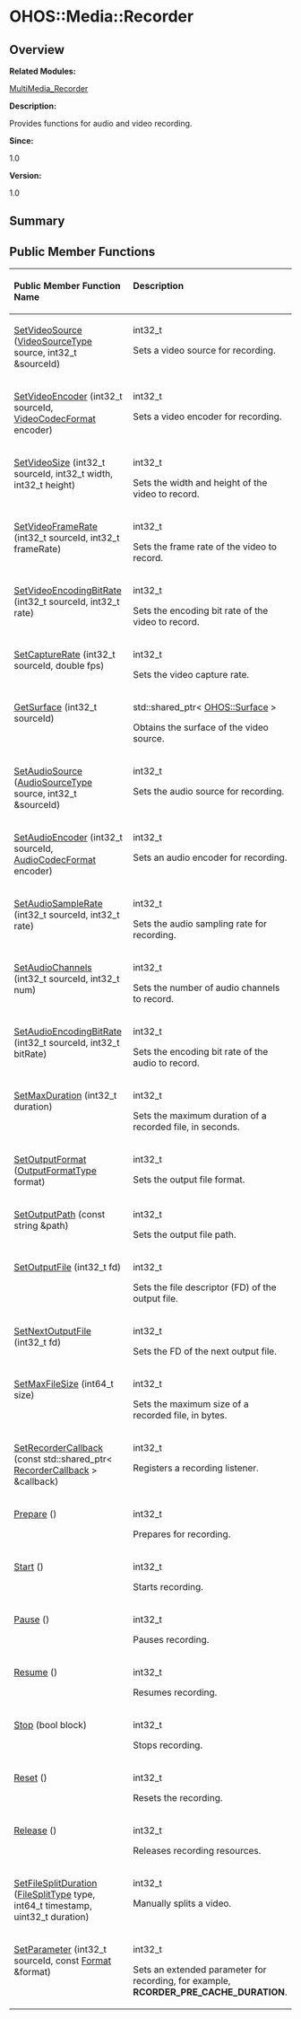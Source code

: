 # OHOS::Media::Recorder<a name="EN-US_TOPIC_0000001054598177"></a>

## **Overview**<a name="section1199858132093532"></a>

**Related Modules:**

[MultiMedia\_Recorder](multimedia_recorder.md)

**Description:**

Provides functions for audio and video recording. 

**Since:**

1.0

**Version:**

1.0

## **Summary**<a name="section1270473123093532"></a>

## Public Member Functions<a name="pub-methods"></a>

<a name="table269586618093532"></a>
<table><thead align="left"><tr id="row118862940093532"><th class="cellrowborder" valign="top" width="50%" id="mcps1.1.3.1.1"><p id="p1579431189093532"><a name="p1579431189093532"></a><a name="p1579431189093532"></a>Public Member Function Name</p>
</th>
<th class="cellrowborder" valign="top" width="50%" id="mcps1.1.3.1.2"><p id="p2111840923093532"><a name="p2111840923093532"></a><a name="p2111840923093532"></a>Description</p>
</th>
</tr>
</thead>
<tbody><tr id="row1204948664093532"><td class="cellrowborder" valign="top" width="50%" headers="mcps1.1.3.1.1 "><p id="p548879779093532"><a name="p548879779093532"></a><a name="p548879779093532"></a><a href="multimedia_recorder.md#ga9e12ef9700d06c7620f9e3d7b4d844ca">SetVideoSource</a> (<a href="multimedia_recorder.md#gad252d27f9ce4b6ae0756bfeaa5f34490">VideoSourceType</a> source, int32_t &amp;sourceId)</p>
</td>
<td class="cellrowborder" valign="top" width="50%" headers="mcps1.1.3.1.2 "><p id="p1894157300093532"><a name="p1894157300093532"></a><a name="p1894157300093532"></a>int32_t </p>
<p id="p999408926093532"><a name="p999408926093532"></a><a name="p999408926093532"></a>Sets a video source for recording. </p>
</td>
</tr>
<tr id="row802759980093532"><td class="cellrowborder" valign="top" width="50%" headers="mcps1.1.3.1.1 "><p id="p758161151093532"><a name="p758161151093532"></a><a name="p758161151093532"></a><a href="multimedia_recorder.md#gad9be6914af57fcf7acb7a5398118c614">SetVideoEncoder</a> (int32_t sourceId, <a href="multimedia_mediacommon.md#ga797e6c5e38e23e730eff5bcc41427d7e">VideoCodecFormat</a> encoder)</p>
</td>
<td class="cellrowborder" valign="top" width="50%" headers="mcps1.1.3.1.2 "><p id="p1534215340093532"><a name="p1534215340093532"></a><a name="p1534215340093532"></a>int32_t </p>
<p id="p1393985056093532"><a name="p1393985056093532"></a><a name="p1393985056093532"></a>Sets a video encoder for recording. </p>
</td>
</tr>
<tr id="row1416875470093532"><td class="cellrowborder" valign="top" width="50%" headers="mcps1.1.3.1.1 "><p id="p725409702093532"><a name="p725409702093532"></a><a name="p725409702093532"></a><a href="multimedia_recorder.md#ga43c0ee5b76f58a12c2c745839184a96b">SetVideoSize</a> (int32_t sourceId, int32_t width, int32_t height)</p>
</td>
<td class="cellrowborder" valign="top" width="50%" headers="mcps1.1.3.1.2 "><p id="p1576278420093532"><a name="p1576278420093532"></a><a name="p1576278420093532"></a>int32_t </p>
<p id="p136529356093532"><a name="p136529356093532"></a><a name="p136529356093532"></a>Sets the width and height of the video to record. </p>
</td>
</tr>
<tr id="row1428936691093532"><td class="cellrowborder" valign="top" width="50%" headers="mcps1.1.3.1.1 "><p id="p1471740625093532"><a name="p1471740625093532"></a><a name="p1471740625093532"></a><a href="multimedia_recorder.md#gaeb90d4d75d80040aeaae354abd1d29d7">SetVideoFrameRate</a> (int32_t sourceId, int32_t frameRate)</p>
</td>
<td class="cellrowborder" valign="top" width="50%" headers="mcps1.1.3.1.2 "><p id="p1990932206093532"><a name="p1990932206093532"></a><a name="p1990932206093532"></a>int32_t </p>
<p id="p1272252709093532"><a name="p1272252709093532"></a><a name="p1272252709093532"></a>Sets the frame rate of the video to record. </p>
</td>
</tr>
<tr id="row1467228112093532"><td class="cellrowborder" valign="top" width="50%" headers="mcps1.1.3.1.1 "><p id="p624125060093532"><a name="p624125060093532"></a><a name="p624125060093532"></a><a href="multimedia_recorder.md#ga4e05a76b50abf790f29f06a0c1d4ecb8">SetVideoEncodingBitRate</a> (int32_t sourceId, int32_t rate)</p>
</td>
<td class="cellrowborder" valign="top" width="50%" headers="mcps1.1.3.1.2 "><p id="p1074545947093532"><a name="p1074545947093532"></a><a name="p1074545947093532"></a>int32_t </p>
<p id="p1385305763093532"><a name="p1385305763093532"></a><a name="p1385305763093532"></a>Sets the encoding bit rate of the video to record. </p>
</td>
</tr>
<tr id="row1200460022093532"><td class="cellrowborder" valign="top" width="50%" headers="mcps1.1.3.1.1 "><p id="p1358664384093532"><a name="p1358664384093532"></a><a name="p1358664384093532"></a><a href="multimedia_recorder.md#ga4f4a03fe881f48515874a699118fb84a">SetCaptureRate</a> (int32_t sourceId, double fps)</p>
</td>
<td class="cellrowborder" valign="top" width="50%" headers="mcps1.1.3.1.2 "><p id="p1351431187093532"><a name="p1351431187093532"></a><a name="p1351431187093532"></a>int32_t </p>
<p id="p938103206093532"><a name="p938103206093532"></a><a name="p938103206093532"></a>Sets the video capture rate. </p>
</td>
</tr>
<tr id="row881303142093532"><td class="cellrowborder" valign="top" width="50%" headers="mcps1.1.3.1.1 "><p id="p45447370093532"><a name="p45447370093532"></a><a name="p45447370093532"></a><a href="multimedia_recorder.md#gad633e33fbbd5efcf4057aff3cc6e2b38">GetSurface</a> (int32_t sourceId)</p>
</td>
<td class="cellrowborder" valign="top" width="50%" headers="mcps1.1.3.1.2 "><p id="p2134812297093532"><a name="p2134812297093532"></a><a name="p2134812297093532"></a>std::shared_ptr&lt; <a href="ohos-surface.md">OHOS::Surface</a> &gt; </p>
<p id="p708914160093532"><a name="p708914160093532"></a><a name="p708914160093532"></a>Obtains the surface of the video source. </p>
</td>
</tr>
<tr id="row852829430093532"><td class="cellrowborder" valign="top" width="50%" headers="mcps1.1.3.1.1 "><p id="p532180484093532"><a name="p532180484093532"></a><a name="p532180484093532"></a><a href="multimedia_recorder.md#gae287f59da8b3f1b6ca9f1c0e58a6565a">SetAudioSource</a> (<a href="multimedia_mediacommon.md#gadc3158e093b995ca7b9b6aa32388ccdd">AudioSourceType</a> source, int32_t &amp;sourceId)</p>
</td>
<td class="cellrowborder" valign="top" width="50%" headers="mcps1.1.3.1.2 "><p id="p544434135093532"><a name="p544434135093532"></a><a name="p544434135093532"></a>int32_t </p>
<p id="p1323886874093532"><a name="p1323886874093532"></a><a name="p1323886874093532"></a>Sets the audio source for recording. </p>
</td>
</tr>
<tr id="row380085041093532"><td class="cellrowborder" valign="top" width="50%" headers="mcps1.1.3.1.1 "><p id="p159804188093532"><a name="p159804188093532"></a><a name="p159804188093532"></a><a href="multimedia_recorder.md#gab37c9385fa1a56f686beb73c7dcc1b1b">SetAudioEncoder</a> (int32_t sourceId, <a href="multimedia_mediacommon.md#gaa4ea6f314644ed287e0704be26c768b7">AudioCodecFormat</a> encoder)</p>
</td>
<td class="cellrowborder" valign="top" width="50%" headers="mcps1.1.3.1.2 "><p id="p1557772345093532"><a name="p1557772345093532"></a><a name="p1557772345093532"></a>int32_t </p>
<p id="p213291964093532"><a name="p213291964093532"></a><a name="p213291964093532"></a>Sets an audio encoder for recording. </p>
</td>
</tr>
<tr id="row1547155181093532"><td class="cellrowborder" valign="top" width="50%" headers="mcps1.1.3.1.1 "><p id="p1565663265093532"><a name="p1565663265093532"></a><a name="p1565663265093532"></a><a href="multimedia_recorder.md#gab2b98616da55ec294053c0c25645c845">SetAudioSampleRate</a> (int32_t sourceId, int32_t rate)</p>
</td>
<td class="cellrowborder" valign="top" width="50%" headers="mcps1.1.3.1.2 "><p id="p1023170269093532"><a name="p1023170269093532"></a><a name="p1023170269093532"></a>int32_t </p>
<p id="p1070190942093532"><a name="p1070190942093532"></a><a name="p1070190942093532"></a>Sets the audio sampling rate for recording. </p>
</td>
</tr>
<tr id="row655147901093532"><td class="cellrowborder" valign="top" width="50%" headers="mcps1.1.3.1.1 "><p id="p290239041093532"><a name="p290239041093532"></a><a name="p290239041093532"></a><a href="multimedia_recorder.md#ga77d76e5657cb3359e85521e08a456c7d">SetAudioChannels</a> (int32_t sourceId, int32_t num)</p>
</td>
<td class="cellrowborder" valign="top" width="50%" headers="mcps1.1.3.1.2 "><p id="p1316867174093532"><a name="p1316867174093532"></a><a name="p1316867174093532"></a>int32_t </p>
<p id="p312435203093532"><a name="p312435203093532"></a><a name="p312435203093532"></a>Sets the number of audio channels to record. </p>
</td>
</tr>
<tr id="row2103434538093532"><td class="cellrowborder" valign="top" width="50%" headers="mcps1.1.3.1.1 "><p id="p1184214424093532"><a name="p1184214424093532"></a><a name="p1184214424093532"></a><a href="multimedia_recorder.md#gac21a1a00c40cf58df84f1ba281b79a36">SetAudioEncodingBitRate</a> (int32_t sourceId, int32_t bitRate)</p>
</td>
<td class="cellrowborder" valign="top" width="50%" headers="mcps1.1.3.1.2 "><p id="p1478364380093532"><a name="p1478364380093532"></a><a name="p1478364380093532"></a>int32_t </p>
<p id="p404000164093532"><a name="p404000164093532"></a><a name="p404000164093532"></a>Sets the encoding bit rate of the audio to record. </p>
</td>
</tr>
<tr id="row854062482093532"><td class="cellrowborder" valign="top" width="50%" headers="mcps1.1.3.1.1 "><p id="p624168310093532"><a name="p624168310093532"></a><a name="p624168310093532"></a><a href="multimedia_recorder.md#gaf2806f0fddd17a3e59eb7c5c740470d6">SetMaxDuration</a> (int32_t duration)</p>
</td>
<td class="cellrowborder" valign="top" width="50%" headers="mcps1.1.3.1.2 "><p id="p886630119093532"><a name="p886630119093532"></a><a name="p886630119093532"></a>int32_t </p>
<p id="p81386795093532"><a name="p81386795093532"></a><a name="p81386795093532"></a>Sets the maximum duration of a recorded file, in seconds. </p>
</td>
</tr>
<tr id="row109593246093532"><td class="cellrowborder" valign="top" width="50%" headers="mcps1.1.3.1.1 "><p id="p1299649012093532"><a name="p1299649012093532"></a><a name="p1299649012093532"></a><a href="multimedia_recorder.md#gaffb7874aae331570ecedfe609a495468">SetOutputFormat</a> (<a href="multimedia_recorder.md#ga3dfe2e61369bf1c081ce569e235354df">OutputFormatType</a> format)</p>
</td>
<td class="cellrowborder" valign="top" width="50%" headers="mcps1.1.3.1.2 "><p id="p1519448481093532"><a name="p1519448481093532"></a><a name="p1519448481093532"></a>int32_t </p>
<p id="p704398470093532"><a name="p704398470093532"></a><a name="p704398470093532"></a>Sets the output file format. </p>
</td>
</tr>
<tr id="row1228527075093532"><td class="cellrowborder" valign="top" width="50%" headers="mcps1.1.3.1.1 "><p id="p174577146093532"><a name="p174577146093532"></a><a name="p174577146093532"></a><a href="multimedia_recorder.md#gaa5c898c1ad051b5c9f115ef15d952f18">SetOutputPath</a> (const string &amp;path)</p>
</td>
<td class="cellrowborder" valign="top" width="50%" headers="mcps1.1.3.1.2 "><p id="p536821154093532"><a name="p536821154093532"></a><a name="p536821154093532"></a>int32_t </p>
<p id="p995109658093532"><a name="p995109658093532"></a><a name="p995109658093532"></a>Sets the output file path. </p>
</td>
</tr>
<tr id="row27876222093532"><td class="cellrowborder" valign="top" width="50%" headers="mcps1.1.3.1.1 "><p id="p724544413093532"><a name="p724544413093532"></a><a name="p724544413093532"></a><a href="multimedia_recorder.md#ga500d2bc895852fe292d7397d8450d091">SetOutputFile</a> (int32_t fd)</p>
</td>
<td class="cellrowborder" valign="top" width="50%" headers="mcps1.1.3.1.2 "><p id="p371308302093532"><a name="p371308302093532"></a><a name="p371308302093532"></a>int32_t </p>
<p id="p1322156727093532"><a name="p1322156727093532"></a><a name="p1322156727093532"></a>Sets the file descriptor (FD) of the output file. </p>
</td>
</tr>
<tr id="row545955095093532"><td class="cellrowborder" valign="top" width="50%" headers="mcps1.1.3.1.1 "><p id="p1114218125093532"><a name="p1114218125093532"></a><a name="p1114218125093532"></a><a href="multimedia_recorder.md#ga8545fe87eb4bd399525e4c5fb414d7cb">SetNextOutputFile</a> (int32_t fd)</p>
</td>
<td class="cellrowborder" valign="top" width="50%" headers="mcps1.1.3.1.2 "><p id="p167499887093532"><a name="p167499887093532"></a><a name="p167499887093532"></a>int32_t </p>
<p id="p765475038093532"><a name="p765475038093532"></a><a name="p765475038093532"></a>Sets the FD of the next output file. </p>
</td>
</tr>
<tr id="row2056994610093532"><td class="cellrowborder" valign="top" width="50%" headers="mcps1.1.3.1.1 "><p id="p655625880093532"><a name="p655625880093532"></a><a name="p655625880093532"></a><a href="multimedia_recorder.md#gaeed9ee49d9d1ac1497ec79bf9639c0bc">SetMaxFileSize</a> (int64_t size)</p>
</td>
<td class="cellrowborder" valign="top" width="50%" headers="mcps1.1.3.1.2 "><p id="p213974397093532"><a name="p213974397093532"></a><a name="p213974397093532"></a>int32_t </p>
<p id="p136319636093532"><a name="p136319636093532"></a><a name="p136319636093532"></a>Sets the maximum size of a recorded file, in bytes. </p>
</td>
</tr>
<tr id="row1772219825093532"><td class="cellrowborder" valign="top" width="50%" headers="mcps1.1.3.1.1 "><p id="p1550358041093532"><a name="p1550358041093532"></a><a name="p1550358041093532"></a><a href="multimedia_recorder.md#ga882585460b0538680954ce6692610376">SetRecorderCallback</a> (const std::shared_ptr&lt; <a href="ohos-media-recordercallback.md">RecorderCallback</a> &gt; &amp;callback)</p>
</td>
<td class="cellrowborder" valign="top" width="50%" headers="mcps1.1.3.1.2 "><p id="p1646266398093532"><a name="p1646266398093532"></a><a name="p1646266398093532"></a>int32_t </p>
<p id="p1667112815093532"><a name="p1667112815093532"></a><a name="p1667112815093532"></a>Registers a recording listener. </p>
</td>
</tr>
<tr id="row425256762093532"><td class="cellrowborder" valign="top" width="50%" headers="mcps1.1.3.1.1 "><p id="p602582632093532"><a name="p602582632093532"></a><a name="p602582632093532"></a><a href="multimedia_recorder.md#ga15d2f3416bb735a0715e1e79be226387">Prepare</a> ()</p>
</td>
<td class="cellrowborder" valign="top" width="50%" headers="mcps1.1.3.1.2 "><p id="p369213349093532"><a name="p369213349093532"></a><a name="p369213349093532"></a>int32_t </p>
<p id="p609521601093532"><a name="p609521601093532"></a><a name="p609521601093532"></a>Prepares for recording. </p>
</td>
</tr>
<tr id="row1116635470093532"><td class="cellrowborder" valign="top" width="50%" headers="mcps1.1.3.1.1 "><p id="p518058742093532"><a name="p518058742093532"></a><a name="p518058742093532"></a><a href="multimedia_recorder.md#gac3aaa32627f0799dea65e51356b91bfb">Start</a> ()</p>
</td>
<td class="cellrowborder" valign="top" width="50%" headers="mcps1.1.3.1.2 "><p id="p1288058230093532"><a name="p1288058230093532"></a><a name="p1288058230093532"></a>int32_t </p>
<p id="p689435494093532"><a name="p689435494093532"></a><a name="p689435494093532"></a>Starts recording. </p>
</td>
</tr>
<tr id="row1532435291093532"><td class="cellrowborder" valign="top" width="50%" headers="mcps1.1.3.1.1 "><p id="p1944380716093532"><a name="p1944380716093532"></a><a name="p1944380716093532"></a><a href="multimedia_recorder.md#ga71da5cc2720b336f0daadbe09d61c695">Pause</a> ()</p>
</td>
<td class="cellrowborder" valign="top" width="50%" headers="mcps1.1.3.1.2 "><p id="p676030007093532"><a name="p676030007093532"></a><a name="p676030007093532"></a>int32_t </p>
<p id="p1186613002093532"><a name="p1186613002093532"></a><a name="p1186613002093532"></a>Pauses recording. </p>
</td>
</tr>
<tr id="row823789107093532"><td class="cellrowborder" valign="top" width="50%" headers="mcps1.1.3.1.1 "><p id="p1000455198093532"><a name="p1000455198093532"></a><a name="p1000455198093532"></a><a href="multimedia_recorder.md#gafd32ed157821800936a258a73af936be">Resume</a> ()</p>
</td>
<td class="cellrowborder" valign="top" width="50%" headers="mcps1.1.3.1.2 "><p id="p157794111093532"><a name="p157794111093532"></a><a name="p157794111093532"></a>int32_t </p>
<p id="p698578014093532"><a name="p698578014093532"></a><a name="p698578014093532"></a>Resumes recording. </p>
</td>
</tr>
<tr id="row736093961093532"><td class="cellrowborder" valign="top" width="50%" headers="mcps1.1.3.1.1 "><p id="p620242820093532"><a name="p620242820093532"></a><a name="p620242820093532"></a><a href="multimedia_recorder.md#ga1253f753cf9ed01dae5d57a37524dfa7">Stop</a> (bool block)</p>
</td>
<td class="cellrowborder" valign="top" width="50%" headers="mcps1.1.3.1.2 "><p id="p1103199087093532"><a name="p1103199087093532"></a><a name="p1103199087093532"></a>int32_t </p>
<p id="p676744718093532"><a name="p676744718093532"></a><a name="p676744718093532"></a>Stops recording. </p>
</td>
</tr>
<tr id="row123791551093532"><td class="cellrowborder" valign="top" width="50%" headers="mcps1.1.3.1.1 "><p id="p1624752834093532"><a name="p1624752834093532"></a><a name="p1624752834093532"></a><a href="multimedia_recorder.md#gaebb808d5dd73b94b769b69e2b464c744">Reset</a> ()</p>
</td>
<td class="cellrowborder" valign="top" width="50%" headers="mcps1.1.3.1.2 "><p id="p225360767093532"><a name="p225360767093532"></a><a name="p225360767093532"></a>int32_t </p>
<p id="p986252040093532"><a name="p986252040093532"></a><a name="p986252040093532"></a>Resets the recording. </p>
</td>
</tr>
<tr id="row660598439093532"><td class="cellrowborder" valign="top" width="50%" headers="mcps1.1.3.1.1 "><p id="p1091987569093532"><a name="p1091987569093532"></a><a name="p1091987569093532"></a><a href="multimedia_recorder.md#ga116583c0d649f447c2dd272aae465cca">Release</a> ()</p>
</td>
<td class="cellrowborder" valign="top" width="50%" headers="mcps1.1.3.1.2 "><p id="p864209088093532"><a name="p864209088093532"></a><a name="p864209088093532"></a>int32_t </p>
<p id="p1971810982093532"><a name="p1971810982093532"></a><a name="p1971810982093532"></a>Releases recording resources. </p>
</td>
</tr>
<tr id="row502370220093532"><td class="cellrowborder" valign="top" width="50%" headers="mcps1.1.3.1.1 "><p id="p1417653222093532"><a name="p1417653222093532"></a><a name="p1417653222093532"></a><a href="multimedia_recorder.md#ga952ce2fada10d701e38e4ee29139e2af">SetFileSplitDuration</a> (<a href="multimedia_recorder.md#ga8759c7e5a74964a584a716f4ec0b7edb">FileSplitType</a> type, int64_t timestamp, uint32_t duration)</p>
</td>
<td class="cellrowborder" valign="top" width="50%" headers="mcps1.1.3.1.2 "><p id="p1272529990093532"><a name="p1272529990093532"></a><a name="p1272529990093532"></a>int32_t </p>
<p id="p589710659093532"><a name="p589710659093532"></a><a name="p589710659093532"></a>Manually splits a video. </p>
</td>
</tr>
<tr id="row1400352468093532"><td class="cellrowborder" valign="top" width="50%" headers="mcps1.1.3.1.1 "><p id="p1319267577093532"><a name="p1319267577093532"></a><a name="p1319267577093532"></a><a href="multimedia_recorder.md#ga05cf279a460418b22d267527c83ede15">SetParameter</a> (int32_t sourceId, const <a href="ohos-media-format.md">Format</a> &amp;format)</p>
</td>
<td class="cellrowborder" valign="top" width="50%" headers="mcps1.1.3.1.2 "><p id="p2044390357093532"><a name="p2044390357093532"></a><a name="p2044390357093532"></a>int32_t </p>
<p id="p849633858093532"><a name="p849633858093532"></a><a name="p849633858093532"></a>Sets an extended parameter for recording, for example, <strong id="b1511370470093532"><a name="b1511370470093532"></a><a name="b1511370470093532"></a>RCORDER_PRE_CACHE_DURATION</strong>. </p>
</td>
</tr>
</tbody>
</table>

